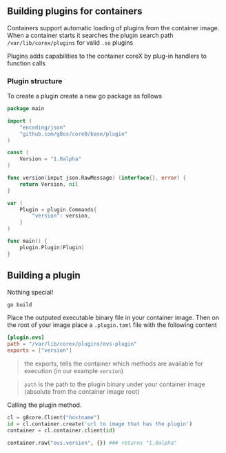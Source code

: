 ## Building plugins for containers
Containers support automatic loading of plugins from the container image. When a container starts
it searches the plugin search path `/var/lib/corex/plugins` for valid `.so` plugins

Plugins adds capabilities to the container coreX by plug-in handlers to function calls

### Plugin structure
To create a plugin create a new go package as follows

```go
package main

import (
	"encoding/json"
	"github.com/g8os/core0/base/plugin"
)

const (
	Version = "1.0alpha"
)

func version(input json.RawMessage) (interface{}, error) {
	return Version, nil
}

var (
	Plugin = plugin.Commands{
		"version": version,
	}
)

func main() {
	plugin.Plugin(Plugin)
}
```

## Building a plugin
Nothing special!
```bash
go build
```

Place the outputed executable binary file in your container image.
Then on the root of your image place a `.plugin.toml` file with the following content
```toml
[plugin.ovs]
path = "/var/lib/corex/plugins/ovs-plugin"
exports = ["version"]
```

> the exports, tells the container which methods are available for execution (in our example `version`)

> `path` is the path to the plugin binary under your container image (absolute from the container image root)

Calling the plugin method.
```python
cl = g8core.Client("hostname")
id = cl.container.create('url to image that has the plugin')
container = cl.container.client(id)

container.raw("ovs.version", {}) ### returns "1.0alpha"
```

